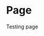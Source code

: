 <!DOCTYPE html>
<html lang="en">
<head>
  <meta charset="UTF-8">
  <meta name="viewport" content="width=device-width, initial-scale=1.0">
  <link rel="stylesheet" href="https://ramtinmoslemi.github.io/style.css">
  <title>Your Title Here</title>
</head>
<body>

# Page
Testing page
